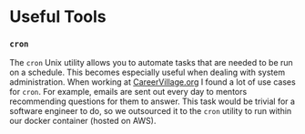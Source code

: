 # Useful Tools

### `cron`

The `cron` Unix utility allows you to automate tasks that are needed to be run on a schedule. This becomes especially useful when dealing with system administration. When working at [CareerVillage.org](careervillage.org) I found a lot of use cases for `cron`. For example, emails are sent out every day to mentors recommending questions for them to answer. This task would be trivial for a software engineer to do, so we outsourced it to the `cron` utility to run within our docker container (hosted on AWS).
